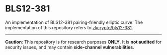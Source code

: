 # BLS12-381

An implementation of BLS12-381 pairing-friendly elliptic curve.
The implementation of this repository refers to [zkcrypto/bls12-381](https://github.com/zkcrypto/bls12_381).

---

**Caution**: This repository is for research purposes **ONLY**.
It is **not audited** for security issues, and may contain **side-channel vulnerabilities**. 